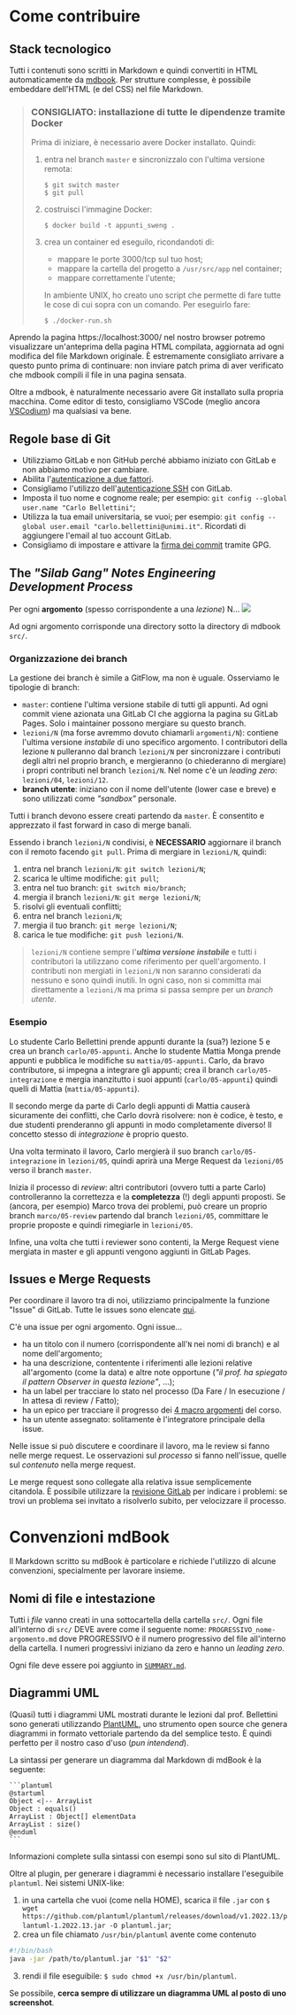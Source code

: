 # Come contribuire

## Stack tecnologico

Tutti i contenuti sono scritti in Markdown e quindi convertiti in HTML automaticamente da [mdbook](https://rust-lang.github.io/mdBook/). 
Per strutture complesse, è possibile embeddare dell'HTML (e del CSS) nel file Markdown.

> ### CONSIGLIATO: installazione di tutte le dipendenze tramite Docker
> Prima di iniziare, è necessario avere Docker installato. Quindi:
> 1. entra nel branch `master` e sincronizzalo con l'ultima versione remota:
>
>       ```
>       $ git switch master
>       $ git pull
>       ```
> 
> 2. costruisci l'immagine Docker: 
> 
>       ```
>       $ docker build -t appunti_sweng .
>       ```
> 3. crea un container ed eseguilo, ricondandoti di:
>       - mappare le porte 3000/tcp sul tuo host;
>       - mappare la cartella del progetto a `/usr/src/app` nel container;
>       - mappare correttamente l'utente;
>
>       In ambiente UNIX, ho creato uno script che permette di fare tutte le cose di cui sopra con un comando. Per eseguirlo fare:
>
>       ```
>       $ ./docker-run.sh
>       ```

Aprendo la pagina https://localhost:3000/ nel nostro browser potremo visualizzare un'anteprima della pagina HTML compilata, aggiornata ad ogni modifica del file Markdown originale.
È estremamente consigliato arrivare a questo punto prima di continuare: non inviare patch prima di aver verificato che mdbook compili il file in una pagina sensata.

Oltre a mdbook, è naturalmente necessario avere Git installato sulla propria macchina.
Come editor di testo, consigliamo VSCode (meglio ancora [VSCodium](https://vscodium.com/)) ma qualsiasi va bene.

## Regole base di Git

- Utilizziamo GitLab e non GitHub perché abbiamo iniziato con GitLab e non abbiamo motivo per cambiare.
- Abilita l'[autenticazione a due fattori](https://docs.gitlab.com/ee/user/profile/account/two_factor_authentication.html). 
- Consigliamo l'utilizzo dell'[autenticazione SSH](https://docs.gitlab.com/ee/user/ssh.html) con GitLab. 
- Imposta il tuo nome e cognome reale; per esempio: `git config --global user.name "Carlo Bellettini"`;
- Utilizza la tua email universitaria, se vuoi; per esempio: `git config --global user.email "carlo.bellettini@unimi.it"`. Ricordati di aggiungere l'email al tuo account GitLab.
- Consigliamo di impostare e attivare la [firma dei commit](https://docs.gitlab.com/ee/user/project/repository/gpg_signed_commits/) tramite GPG.

## The _"Silab Gang" Notes Engineering Development Process_
Per ogni __argomento__ (spesso corrispondente a una _lezione_) N...
![](https://i.imgur.com/tJhGSaN.png)

Ad ogni argomento corrisponde una directory sotto la directory di mdbook `src/`. 

### Organizzazione dei branch

La gestione dei branch è simile a GitFlow, ma non è uguale.
Osserviamo le tipologie di branch:
- `master`: contiene l'ultima versione stabile di tutti gli appunti. Ad ogni commit viene azionata una GitLab CI che aggiorna la pagina su GitLab Pages. Solo i maintainer possono mergiare su questo branch. 
- `lezioni/N` (ma forse avremmo dovuto chiamarli `argomenti/N`): contiene l'ultima versione _instabile_ di uno specifico argomento. 
I contributori della lezione `N` pulleranno dal branch `lezioni/N` per sincronizzare i contributi degli altri nel proprio branch, e mergieranno (o chiederanno di mergiare) i propri contributi nel branch `lezioni/N`. Nel nome c'è un _leading zero_: `lezioni/04`, `lezioni/12`.
- __branch utente__: iniziano con il nome dell'utente (lower case e breve) e sono utilizzati come _"sandbox"_ personale. 

Tutti i branch devono essere creati partendo da `master`.
È consentito e apprezzato il fast forward in caso di merge banali. 

Essendo i branch `lezioni/N` condivisi, è __NECESSARIO__ aggiornare il branch con il remoto facendo `git pull`. Prima di mergiare in `lezioni/N`, quindi:
1. entra nel branch `lezioni/N`: `git switch lezioni/N`;
2. scarica le ultime modifiche: `git pull`;
3. entra nel tuo branch: `git switch mio/branch`;
4. mergia il branch `lezioni/N`: `git merge lezioni/N`;
5. risolvi gli eventuali conflitti;
6. entra nel branch `lezioni/N`;
7. mergia il tuo branch: `git merge lezioni/N`;
8. carica le tue modifiche: `git push lezioni/N`.

> `lezioni/N` contiene sempre l'___ultima versione instabile___ e tutti i contributori la utilizzano come riferimento per quell'argomento.
> I contributi non mergiati in `lezioni/N` non saranno considerati da nessuno e sono quindi inutili.
> In ogni caso, non si committa mai direttamente a `lezioni/N` ma prima si passa sempre per un _branch utente_.

### Esempio
Lo studente Carlo Bellettini prende appunti durante la (sua?) lezione 5 e crea un branch `carlo/05-appunti`. Anche lo studente Mattia Monga prende appunti e pubblica le modifiche su `mattia/05-appunti`. 
Carlo, da bravo contributore, si impegna a integrare gli appunti; crea il branch `carlo/05-integrazione` e mergia inanzitutto i suoi appunti (`carlo/05-appunti`) quindi quelli di Mattia (`mattia/05-appunti`). 

Il secondo merge da parte di Carlo degli appunti di Mattia causerà sicuramente dei conflitti, che Carlo dovrà risolvere: non è codice, è testo, e due studenti prenderanno gli appunti in modo completamente diverso!
Il concetto stesso di _integrazione_ è proprio questo. 

Una volta terminato il lavoro, Carlo mergierà il suo branch `carlo/05-integrazione` in `lezioni/05`, quindi aprirà una Merge Request da `lezioni/05` verso il branch `master`.

Inizia il processo di _review_: altri contributori (ovvero tutti a parte Carlo) controlleranno la correttezza e la __completezza__ (!) degli appunti proposti. 
Se (ancora, per esempio) Marco trova dei problemi, può creare un proprio branch `marco/05-review` partendo dal branch `lezioni/05`, committare le proprie proposte e quindi rimegiarle in `lezioni/05`.

Infine, una volta che tutti i reviewer sono contenti, la Merge Request viene mergiata in master e gli appunti vengono aggiunti in GitLab Pages.

## Issues e Merge Requests

Per coordinare il lavoro tra di noi, utilizziamo principalmente la funzione "Issue" di GitLab. 
Tutte le issues sono elencate [qui](https://gitlab.com/silab-gang/sweng/-/issues).

C'è una issue per ogni argomento. Ogni issue...
- ha un titolo con il numero (corrispondente all'`N` nei nomi di branch) e al nome dell'argomento;
- ha una descrizione, contentente i riferimenti alle lezioni relative all'argomento (come la data) e altre note opportune (_"il prof. ha spiegato il pattern Observer in questa lezione"_, ...);
- ha un label per tracciare lo stato nel processo (Da Fare / In esecuzione / In attesa di review / Fatto); 
- ha un epico per tracciare il progresso dei [4 macro argomenti](https://gitlab.com/silab-gang/sweng/-/milestones/) del corso.
- ha un utente assegnato: solitamente è l'integratore principale della issue.

Nelle issue si può discutere e coordinare il lavoro, ma le review si fanno nelle merge request.
Le osservazioni sul _processo_ si fanno nell'issue, quelle sul _contenuto_ nella merge request.

Le merge request sono collegate alla relativa issue semplicemente citandola.
È possibile utilizzare la [revisione GitLab](https://docs.gitlab.com/ee/user/project/merge_requests/reviews/) per indicare i problemi: se trovi un problema sei invitato a risolverlo subito, per velocizzare il processo.

# Convenzioni mdBook

Il Markdown scritto su mdBook è particolare e richiede l'utilizzo di alcune convenzioni, specialmente per lavorare insieme.

## Nomi di file e intestazione

Tutti i _file_ vanno creati in una sottocartella della cartella `src/`. 
Ogni file all'interno di `src/` DEVE avere come il seguente nome: `PROGRESSIVO_nome-argomento.md` dove PROGRESSIVO è il numero progressivo del file all'interno della cartella. I numeri progressivi iniziano da zero e hanno un _leading zero_.

Ogni file deve essere poi aggiunto in [`SUMMARY.md`](https://rust-lang.github.io/mdBook/format/summary.html). 

## Diagrammi UML

(Quasi) tutti i diagrammi UML mostrati durante le lezioni dal prof. Bellettini sono generati utilizzando [PlantUML](https://plantuml.com/), uno strumento open source che genera diagrammi in formato vettoriale partendo da del semplice testo.
È quindi perfetto per il nostro caso d'uso (_pun intendend_).

La sintassi per generare un diagramma dal Markdown di mdBook è la seguente:

    ```plantuml
    @startuml
    Object <|-- ArrayList
    Object : equals()
    ArrayList : Object[] elementData
    ArrayList : size()
    @enduml
    ```

Informazioni complete sulla sintassi con esempi sono sul sito di PlantUML.

Oltre al plugin, per generare i diagrammi è necessario installare l'eseguibile `plantuml`. Nei sistemi UNIX-like: 
1. in una cartella che vuoi (come nella HOME), scarica il file `.jar` con `$ wget https://github.com/plantuml/plantuml/releases/download/v1.2022.13/plantuml-1.2022.13.jar -O plantuml.jar`;
2. crea un file chiamato `/usr/bin/plantuml` avente come contenuto
```bash
#!/bin/bash
java -jar /path/to/plantuml.jar "$1" "$2"
```
3. rendi il file eseguibile: `$ sudo chmod +x /usr/bin/plantuml`.

Se possibile, __cerca sempre di utilizzare un diagramma UML al posto di uno screenshot__.

